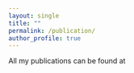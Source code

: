 ```yaml
---
layout: single
title: ""
permalink: /publication/
author_profile: true
---
```

All my publications can be found at

